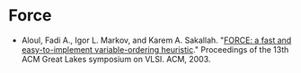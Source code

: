 # Force

* Aloul, Fadi A., Igor L. Markov, and Karem A. Sakallah. "[FORCE: a fast and easy-to-implement variable-ordering heuristic](http://dl.acm.org/citation.cfm?id=764839)." Proceedings of the 13th ACM Great Lakes symposium on VLSI. ACM, 2003.

